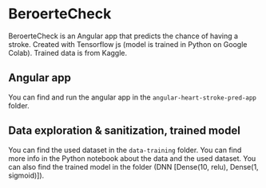 # BeroerteCheck
BeroerteCheck is an Angular app that predicts the chance of having a stroke. Created with Tensorflow js (model is trained in Python on Google Colab). Trained data is from Kaggle.

## Angular app
You can find and run the angular app in the <code>angular-heart-stroke-pred-app</code> folder.

## Data exploration & sanitization, trained model
You can find the used dataset in the <code>data-training</code> folder. You can find more info in the Python notebook about the data and the used dataset. You can also find the trained model in the folder (DNN [Dense(10, relu), Dense(1, sigmoid)]).

